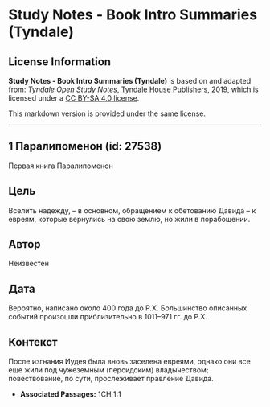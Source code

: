 # Study Notes - Book Intro Summaries (Tyndale)

## License Information

**Study Notes - Book Intro Summaries (Tyndale)** is based on and adapted from: _Tyndale Open Study Notes_, [Tyndale House Publishers](https://tyndaleopenresources.com/), 2019, which is licensed under a [CC BY-SA 4.0 license](https://creativecommons.org/licenses/by-sa/4.0/legalcode.en).

This markdown version is provided under the same license.



--------------------------------

## 1 Паралипоменон (id: 27538)

Первая книга Паралипоменон

Цель
----

Вселить надежду, – в основном, обращением к обетованию Давида – к евреям, которые вернулись на свою землю, но жили в порабощении.

Автор
-----

Неизвестен

Дата
----

Вероятно, написано около 400 года до Р.Х. Большинство описанных событий произошли приблизительно в 1011–971 гг. до Р.Х.

Контекст
--------

После изгнания Иудея была вновь заселена евреями, однако они все еще жили под чужеземным (персидским) владычеством; повествование, по сути, прослеживает правление Давида.

* **Associated Passages:** 1CH 1:1

